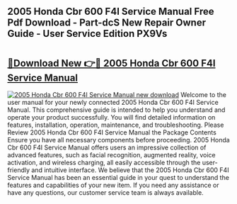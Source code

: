 ## 2005 Honda Cbr 600 F4I Service Manual Free Pdf Download - Part-dcS New Repair Owner Guide - User Service Edition PX9Vs

# <h2><a href="http://bc12058.oget.top/?id=2005+Honda+Cbr+600+F4I+Service+Manual">🔗Download New 👉🔴 2005 Honda Cbr 600 F4I Service Manual</a></h2>

[![2005 Honda Cbr 600 F4I Service Manual new download](https://i.imgur.com/5g1atiW.png)](http://bc12058.oget.top/?id=2005+Honda+Cbr+600+F4I+Service+Manual)
Welcome to the user manual for your newly connected 2005 Honda Cbr 600 F4I Service Manual. This comprehensive guide is intended to help you understand and operate your product successfully. You will find detailed information on features, installation, operation, maintenance, and troubleshooting. Please Review 2005 Honda Cbr 600 F4I Service Manual the Package Contents Ensure you have all necessary components before proceeding. 2005 Honda Cbr 600 F4I Service Manual offers users an impressive collection of advanced features, such as facial recognition, augmented reality, voice activation, and wireless charging, all easily accessible through the user-friendly and intuitive interface. We believe that the 2005 Honda Cbr 600 F4I Service Manual has been an essential guide in your quest to understand the features and capabilities of your new item. If you need any assistance or have any questions, our customer service team is always available.
